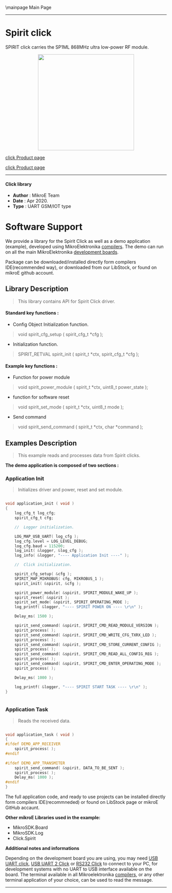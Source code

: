 \mainpage Main Page
 
---
# Spirit click

SPIRIT click carries the SP1ML 868MHz ultra low-power RF module.

<p align="center">
  <img src="https://download.mikroe.com/images/click_for_ide/grupe/spirit-click-group.png" height=300px>
</p>

[click Product page](<https://www.mikroe.com/spirit-click>)

[click Product page](<https://www.mikroe.com/spirit-2-click>)

---


#### Click library 

- **Author**        : MikroE Team
- **Date**          : Apr 2020.
- **Type**          : UART GSM/IOT type


# Software Support

We provide a library for the Spirit Click 
as well as a demo application (example), developed using MikroElektronika 
[compilers](https://shop.mikroe.com/compilers). 
The demo can run on all the main MikroElektronika [development boards](https://shop.mikroe.com/development-boards).

Package can be downloaded/installed directly form compilers IDE(recommended way), or downloaded from our LibStock, or found on mikroE github account. 

## Library Description

> This library contains API for Spirit Click driver.

#### Standard key functions :

- Config Object Initialization function.
> void spirit_cfg_setup ( spirit_cfg_t *cfg ); 
 
- Initialization function.
> SPIRIT_RETVAL spirit_init ( spirit_t *ctx, spirit_cfg_t *cfg );

#### Example key functions :

- Function for power module
> void spirit_power_module ( spirit_t *ctx, uint8_t power_state );
 
- function for software reset
> void spirit_set_mode ( spirit_t *ctx, uint8_t mode );

- Send command
> void spirit_send_command ( spirit_t *ctx, char *command );

## Examples Description

> This example reads and processes data from Spirit clicks.

**The demo application is composed of two sections :**

### Application Init 

> Initializes driver and power, reset and set module.

```c

void application_init ( void )
{
    log_cfg_t log_cfg;
    spirit_cfg_t cfg;

    //  Logger initialization.

    LOG_MAP_USB_UART( log_cfg );
    log_cfg.level = LOG_LEVEL_DEBUG;
    log_cfg.baud = 115200;
    log_init( &logger, &log_cfg );
    log_info( &logger, "---- Application Init ----" );

    //  Click initialization.

    spirit_cfg_setup( &cfg );
    SPIRIT_MAP_MIKROBUS( cfg, MIKROBUS_1 );
    spirit_init( &spirit, &cfg );

    spirit_power_module( &spirit, SPIRIT_MODULE_WAKE_UP );
    spirit_reset( &spirit );
    spirit_set_mode( &spirit, SPIRIT_OPERATING_MODE );
    log_printf( &logger, "---- SPIRIT POWER ON ---- \r\n" );

    Delay_ms( 1500 );

    spirit_send_command( &spirit, SPIRIT_CMD_READ_MODULE_VERSION );
    spirit_process( );
    spirit_send_command( &spirit, SPIRIT_CMD_WRITE_CFG_TXRX_LED );
    spirit_process( );
    spirit_send_command( &spirit, SPIRIT_CMD_STORE_CURRENT_CONFIG );
    spirit_process( );
    spirit_send_command( &spirit, SPIRIT_CMD_READ_ALL_CONFIG_REG );
    spirit_process( );
    spirit_send_command( &spirit, SPIRIT_CMD_ENTER_OPERATING_MODE );
    spirit_process( );

    Delay_ms( 1000 );

    log_printf( &logger, "---- SPIRIT START TASK ---- \r\n" );
}
  
```

### Application Task

> Reads the received data.

```c

void application_task ( void )
{
#ifdef DEMO_APP_RECEIVER
    spirit_process( );
#endif   
    
#ifdef DEMO_APP_TRANSMITER 
    spirit_send_command( &spirit, DATA_TO_BE_SENT );
    spirit_process( );
    Delay_ms( 1000 );
#endif
}

```

The full application code, and ready to use projects can be  installed directly form compilers IDE(recommneded) or found on LibStock page or mikroE GitHub accaunt.

**Other mikroE Libraries used in the example:** 

- MikroSDK.Board
- MikroSDK.Log
- Click.Spirit

**Additional notes and informations**

Depending on the development board you are using, you may need 
[USB UART click](https://shop.mikroe.com/usb-uart-click), 
[USB UART 2 Click](https://shop.mikroe.com/usb-uart-2-click) or 
[RS232 Click](https://shop.mikroe.com/rs232-click) to connect to your PC, for 
development systems with no UART to USB interface available on the board. The 
terminal available in all Mikroelektronika 
[compilers](https://shop.mikroe.com/compilers), or any other terminal application 
of your choice, can be used to read the message.



---

